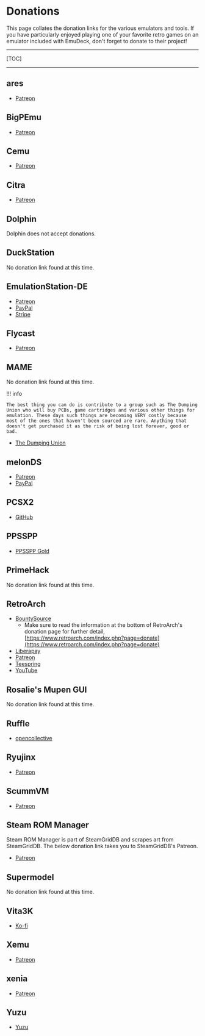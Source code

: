 # Donations

This page collates the donation links for the various emulators and tools. If you have particularly enjoyed playing one of your favorite retro games on an emulator included with EmuDeck, don't forget to donate to their project!

***

[TOC]

***

## ares

* [Patreon](https://www.patreon.com/LukeUsher)

## BigPEmu

* [Patreon](https://www.patreon.com/richwhitehouse)

## Cemu

* [Patreon](https://www.patreon.com/cemu)

## Citra

* [Patreon](https://www.patreon.com/citraemu)

## Dolphin

Dolphin does not accept donations. 

## DuckStation

No donation link found at this time. 

## EmulationStation-DE

* [Patreon](https://www.patreon.com/es_de)
* [PayPal](https://www.paypal.com/donate?token=iZPXTHDvZTqFYXRx5E2rtfPUpkS0OUoOssz2HqleeUsv2pSlG4k5IDYmj2SAlWiZ5Xi-MMqyfMwvT3Kq)
* [Stripe](https://donate.stripe.com/bIYcOubPU8Ix2ic7st)

## Flycast

* [Patreon](https://www.paypal.com/paypalme/FlycastEmu)

## MAME

No donation link found at this time. 

!!! info

    The best thing you can do is contribute to a group such as The Dumping Union who will buy PCBs, game cartridges and various other things for emulation. These days such things are becoming VERY costly because most of the ones that haven't been sourced are rare. Anything that doesn't get purchased it as the risk of being lost forever, good or bad.

* [The Dumping Union](https://arcade.vastheman.com/dunion/)

## melonDS

* [Patreon](https://www.patreon.com/Arisotura)
* [PayPal](https://www.paypal.com/paypalme/Arisotura)

## PCSX2

* [GitHub](https://github.com/sponsors/PCSX2)

## PPSSPP

* [PPSSPP Gold](https://www.ppsspp.org/buygold)

## PrimeHack

No donation link found at this time. 

## RetroArch

* [BountySource](https://salt.bountysource.com/checkout/amount?team=libretro)
    * Make sure to read the information at the bottom of RetroArch's donation page for further detail, [https://www.retroarch.com/index.php?page=donate](https://www.retroarch.com/index.php?page=donate)
* [Liberapay](https://liberapay.com/Libretro/donate)
* [Patreon](https://www.patreon.com/libretro)
* [Teespring](https://teespring.com/stores/retroarch)
* [YouTube](https://www.youtube.com/channel/UCjAimkVp-G_o6HK5MXujk9A/join)

## Rosalie's Mupen GUI

No donation link found at this time.

## Ruffle

* [opencollective](https://opencollective.com/ruffle)

## Ryujinx

* [Patreon](https://www.patreon.com/ryujinx)

## ScummVM

* [Patreon](https://www.scummvm.org/donate-with-paypal)

## Steam ROM Manager

Steam ROM Manager is part of SteamGridDB and scrapes art from SteamGridDB. The below donation link takes you to SteamGridDB's Patreon.

* [Patreon](https://www.patreon.com/steamgriddb)

## Supermodel

No donation link found at this time. 

## Vita3K

* [Ko-fi](https://ko-fi.com/vita3k/tiers)

## Xemu

* [Patreon](https://www.patreon.com/mborgerson)

## xenia

* [Patreon](https://www.patreon.com/xenia_project)

## Yuzu

* [Yuzu](https://www.patreon.com/yuzuteam)